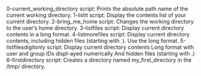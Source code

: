 0-current_working_directory       script: Prints the absolute path name of the current working directory.
1-listit                          script: Display the contents list of your current directory.
2-bring_me_home                   script: Changes the working directory to the user’s home directory.
3-listfiles                       script: Display current directory contents in a long format.
4-listmorefiles                   script: Display current directory contents, including hidden files (starting with .). Use the long format.
5-listfilesdigitonly            script: Display current directory contents Long format with user and group IDs displ-ayed numerically And hidden files (starting with .)
6-firstdirectory        script: Creates a directory named my_first_directory in the /tmp/ directory.
